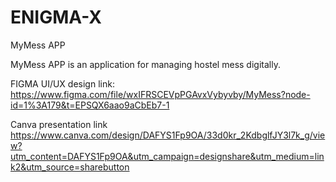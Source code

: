 # ENIGMA-X

MyMess APP

MyMess APP is an application for managing hostel mess digitally.


FIGMA UI/UX design link:
https://www.figma.com/file/wxIFRSCEVpPGAvxVybyvby/MyMess?node-id=1%3A179&t=EPSQX6aao9aCbEb7-1 

Canva presentation link
https://www.canva.com/design/DAFYS1Fp9OA/33d0kr_2KdbglfJY3l7k_g/view?utm_content=DAFYS1Fp9OA&utm_campaign=designshare&utm_medium=link2&utm_source=sharebutton
